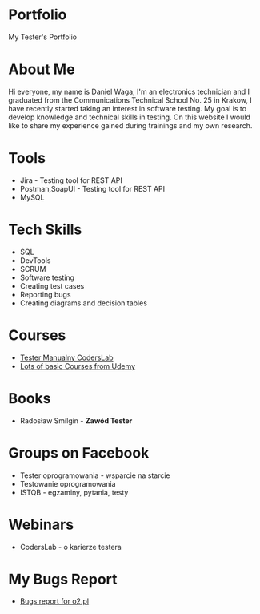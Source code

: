 # Portfolio
My Tester's Portfolio 
# About Me
Hi everyone, my name is Daniel Waga, I'm an electronics technician and I graduated from the Communications Technical School No. 25 in Krakow, I have recently started taking an interest in software testing. My goal is to develop knowledge and technical skills in testing. On this website I would like to share my experience gained during trainings and my own research.
# Tools
* Jira - Testing tool for REST API
* Postman,SoapUI - Testing tool for REST API
* MySQL
# Tech Skills
* SQL
* DevTools
* SCRUM
* Software testing
* Creating test cases
* Reporting bugs
* Creating diagrams and decision tables
# Courses
* [Tester Manualny CodersLab](https://coderslab.pl/pl/kurs/tester-manualny/o-kursie)
* [Lots of basic Courses from Udemy](https://www.udemy.com/)
# Books
* Radosław Smilgin - **Zawód Tester**
# Groups on Facebook
* Tester oprogramowania - wsparcie na starcie
* Testowanie oprogramowania
* ISTQB - egzaminy, pytania, testy
# Webinars
* CodersLab - o karierze testera
# My Bugs Report
* [Bugs report for o2.pl](https://docs.google.com/document/d/e/2PACX-1vQ0p2rRI9e3Xz4Hswa2pHlgftEBeYLVOSm72EwprIKgepG7KDsLCIhqG-TP70GDviQldHi8x44f3yDi/pub)

